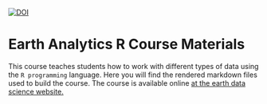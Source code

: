 [![DOI](https://zenodo.org/badge/143348761.svg)](https://zenodo.org/badge/latestdoi/143348761)

# Earth Analytics R Course Materials

This course  teaches students how to work with different types of data using the
`R programming` language. Here you will find the rendered markdown files used
to build the course. The course is available online [at the earth data science website.](https://www.earthdatascience.org/courses/earth-analytics/)

